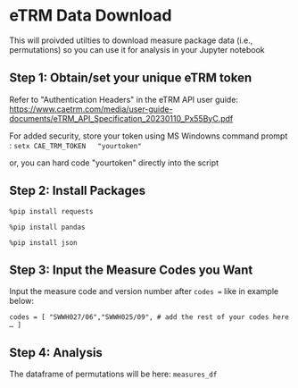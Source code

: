 # eTRM Data Download
This will proivded utilties to download measure package data (i.e., permutations) so you can use it for analysis in your Jupyter notebook

## Step 1: Obtain/set your unique eTRM token
Refer to "Authentication Headers" in the eTRM API user guide:
https://www.caetrm.com/media/user-guide-documents/eTRM_API_Specification_20230110_Px55ByC.pdf

For added security, store your token using MS Windowns command prompt : `setx CAE_TRM_TOKEN   "yourtoken"`

or, you can hard code "yourtoken" directly into the script

## Step 2: Install Packages

` %pip install requests ` 

` %pip install pandas `

` %pip install json `

## Step 3: Input the Measure Codes you Want

Input the measure code and version number after `codes =` like in example below:

` codes = [
    "SWWH027/06","SWWH025/09",
    # add the rest of your codes here …
] `

## Step 4: Analysis

The dataframe of permutations will be here: `measures_df`

